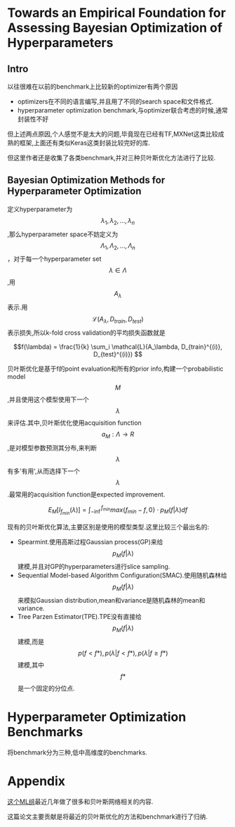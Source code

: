 # Towards an Empirical Foundation for Assessing Bayesian Optimization of Hyperparameters

## Intro

以往很难在以前的benchmark上比较新的optimizer有两个原因

+ optimizers在不同的语言编写,并且用了不同的search space和文件格式.
+ hyperparameter optimization benchmark,与optimizer联合考虑的时候,通常封装性不好

但上述两点原因,个人感觉不是太大的问题,毕竟现在已经有TF,MXNet这类比较成熟的框架,上面还有类似Keras这类封装比较完好的库.

但这里作者还是收集了各类benchmark,并对三种贝叶斯优化方法进行了比较.

## Bayesian Optimization Methods for Hyperparameter Optimization

定义hyperparameter为$$\lambda_1, \lambda_2, ... , \lambda_n$$,那么hyperparameter space不妨定义为$$\Lambda_1, \Lambda_2, ..., \Lambda_n $$，对于每一个hyperparameter set $$\lambda \in \Lambda$$,用$$A_\lambda$$表示.用$$\mathcal{L}(A_\lambda, D_{train}, D_{test})$$表示损失,所以k-fold cross validation的平均损失函数就是

$$f(\lambda) = \frac{1}{k} \sum_i \mathcal{L}(A_\lambda, D_{train}^{(i)}, D_{test}^{(i)}) $$

贝叶斯优化是基于f的point evaluation和所有的prior info,构建一个probabilistic model $$M$$,并且使用这个模型使用下一个$$\lambda$$来评估.其中,贝叶斯优化使用acquisition function $$a_M:\Lambda \to R$$,是对模型参数预测其分布,来判断$$\lambda$$有多'有用',从而选择下一个$$\lambda$$.最常用的acquisition function是expected improvement.

$$E_M [I_{f_{min}}(\lambda)] = \int_{-\inf}^{f_{min}} max \{ f_{min} - f, 0 \} \cdot p_M(f|\lambda) df $$

现有的贝叶斯优化算法,主要区别是使用的模型类型.这里比较三个最出名的:

+ Spearmint.使用高斯过程Gaussian process(GP)来给$$p_M(f|\lambda)$$建模,并且对GP的hyperparameters进行slice sampling.
+ Sequential Model-based Algorithm Configuration(SMAC).使用随机森林给$$p_M(f|\lambda)$$来模拟Gaussian distribution,mean和variance是随机森林的mean和variance.
+ Tree Parzen Estimator(TPE).TPE没有直接给$$p_M(f|\lambda)$$建模,而是$$p(f < f*), p(\lambda | f < f *), p(\lambda | f \ge f*)$$建模,其中$$f*$$是一个固定的分位点.

# Hyperparameter Optimization Benchmarks

将benchmark分为三种,低中高维度的benchmarks.

# Appendix

[这个ML组](http://aad.informatik.uni-freiburg.de/people/hutter/publications.html)最近几年做了很多和贝叶斯网络相关的内容.

这篇论文主要贡献是将最近的贝叶斯优化的方法和benchmark进行了归纳.